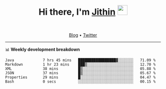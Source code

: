 <h1 align="center">Hi there, I'm <a href="https://jithset.github.io/" target="_blank">Jithin</a> <img
src="https://github.com/blackcater/blackcater/raw/main/images/Hi.gif" height="32" /></h1>

<br />

<p align="center">
  <a href="https://jithset.github.io">Blog</a> •
  <a href="https://twitter.com/jithset">Twitter</a>
</p>

---

📊 **Weekly development breakdown**

<!--START_SECTION:waka-->

```text
Java             7 hrs 45 mins   █████████████████▓░░░░░░░   71.09 %
Markdown         1 hr 23 mins    ███▒░░░░░░░░░░░░░░░░░░░░░   12.70 %
XML              38 mins         █▒░░░░░░░░░░░░░░░░░░░░░░░   05.88 %
JSON             37 mins         █▒░░░░░░░░░░░░░░░░░░░░░░░   05.67 %
Properties       29 mins         █░░░░░░░░░░░░░░░░░░░░░░░░   04.47 %
Bash             0 secs          ░░░░░░░░░░░░░░░░░░░░░░░░░   00.15 %
```

<!--END_SECTION:waka-->

